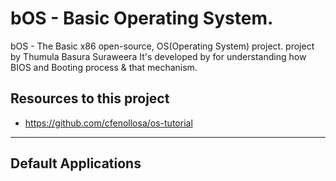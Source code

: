 # bOS - Basic Operating System.

bOS - The Basic x86 open-source, OS(Operating System) project. project by Thumula Basura Suraweera It's developed by for understanding how BIOS and Booting process & that mechanism.

## Resources to this project

* <https://github.com/cfenollosa/os-tutorial>

-------

## Default Applications
